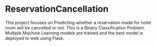 # ReservationCancellation

This project focuses on Predicting whether a reservation made for hotel room will be cancelled or not. This is a Binary Classification Problem. Multiple Machine Learning models are trained and the best model is deployed to web using Flask.
